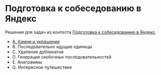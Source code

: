 # Подготовка к собеседованию в Яндекс
Решения для задач из контеста [Подготовка к собеседованию в Яндекс](https://contest.yandex.ru/contest/8458).

- [A. Камни и украшения](A)  
- B. Последовательно идущие единицы  
- C. Удаление дубликатов  
- D. Генерация скобочных последовательностей  
- E. Анаграммы  
- G. Интересное путешествие  